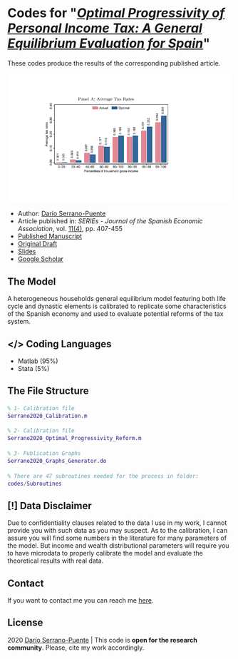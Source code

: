 # Codes for "<i>[Optimal Progressivity of Personal Income Tax: A General Equilibrium Evaluation for Spain](https://link.springer.com/article/10.1007/s13209-020-00226-0)</i>"

These codes produce the results of the corresponding published article.

![Preview](./dspoptimalprogresspreview.png "Preview")

- Author: [Darío Serrano-Puente](https://serranopuente.eu/)
- Article published in: <i>SERIEs - Journal of the Spanish Economic Association</i>, vol. [11(4)](https://link.springer.com/journal/13209/volumes-and-issues/11-4), pp. 407-455
- [Published Manuscript](https://serranopuente.eu/assets/docs/s13209-020-00226-0.pdf)
- [Original Draft](https://serranopuente.eu/assets/docs/20201104_Serrano_Puente_Dario_Optimal_Progressivity_Spain.pdf)
- [Slides](https://serranopuente.eu/assets/docs/20201119_Serrano_Puente_Dario_Optimal_Progressivity_Spain.pdf)
- [Google Scholar](https://scholar.google.com/scholar?cluster=10542453412805744856&hl=es&as_sdt=0,5)

## The Model
A heterogeneous households general equilibrium model featuring both life cycle and dynastic elements is calibrated to replicate some characteristics of the Spanish economy and used to evaluate potential reforms of the tax system.

## </> Coding Languages

- Matlab (95%)
- Stata (5%)

## The File Structure

```matlab
% 1- Calibration file
Serrano2020_Calibration.m  

% 2- Calibration file
Serrano2020_Optimal_Progressivity_Reform.m

% 3- Publication Graphs
Serrano2020_Graphs_Generator.do

% There are 47 subroutines needed for the process in folder:
codes/Subroutines
```

## [!] Data Disclaimer

Due to confidentiality clauses related to the data I use in my work, I cannot provide you with such data as you may suspect. As to the calibration, I can assure you will find some numbers in the literature for many parameters of the model. But income and wealth distributional parameters will require you to have microdata to properly calibrate the model and evaluate the theoretical results with real data.

## Contact
If you want to contact me you can reach me [here](https://serranopuente.eu).


## License

2020 [Darío Serrano-Puente](https://serranopuente.eu) | This code is **open for the research community**. Please, cite my work accordingly.






